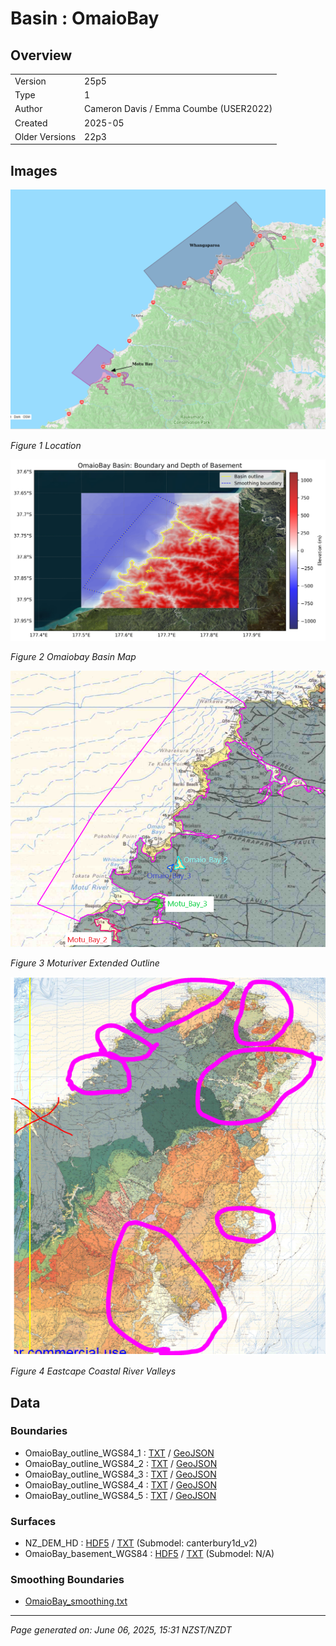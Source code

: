 # Basin : OmaioBay

## Overview
|         |                     |
|---------|---------------------|
| Version | 25p5           |
| Type    | 1        |
| Author  | Cameron Davis / Emma Coumbe (USER2022)            |
| Created | 2025-05           |
| Older Versions | 22p3 |


## Images
![](../images/maps/motubay_whangaparoa.png)

*Figure 1 Location*

![](../images/regional/OmaioBay_basin_map.png)

*Figure 2 Omaiobay Basin Map*

![](../images/basins/moturiver_extended_outline.png)

*Figure 3 Moturiver Extended Outline*

![](../images/basins/eastcape_coastal_river_valleys.png)

*Figure 4 Eastcape Coastal River Valleys*


## Data
### Boundaries
- OmaioBay_outline_WGS84_1 : [TXT](../../velocity_modelling/data/regional/OmaioBay/OmaioBay_outline_WGS84_1.txt) / [GeoJSON](../../velocity_modelling/data/regional/OmaioBay/OmaioBay_outline_WGS84_1.geojson)
- OmaioBay_outline_WGS84_2 : [TXT](../../velocity_modelling/data/regional/OmaioBay/OmaioBay_outline_WGS84_2.txt) / [GeoJSON](../../velocity_modelling/data/regional/OmaioBay/OmaioBay_outline_WGS84_2.geojson)
- OmaioBay_outline_WGS84_3 : [TXT](../../velocity_modelling/data/regional/OmaioBay/OmaioBay_outline_WGS84_3.txt) / [GeoJSON](../../velocity_modelling/data/regional/OmaioBay/OmaioBay_outline_WGS84_3.geojson)
- OmaioBay_outline_WGS84_4 : [TXT](../../velocity_modelling/data/regional/OmaioBay/OmaioBay_outline_WGS84_4.txt) / [GeoJSON](../../velocity_modelling/data/regional/OmaioBay/OmaioBay_outline_WGS84_4.geojson)
- OmaioBay_outline_WGS84_5 : [TXT](../../velocity_modelling/data/regional/OmaioBay/OmaioBay_outline_WGS84_5.txt) / [GeoJSON](../../velocity_modelling/data/regional/OmaioBay/OmaioBay_outline_WGS84_5.geojson)

### Surfaces
- NZ_DEM_HD : [HDF5](../../velocity_modelling/data/global/surface/NZ_DEM_HD.h5) / [TXT](../../velocity_modelling/data/global/surface/NZ_DEM_HD.in) (Submodel: canterbury1d_v2)
- OmaioBay_basement_WGS84 : [HDF5](../../velocity_modelling/data/regional/OmaioBay/OmaioBay_basement_WGS84.h5) / [TXT](../../velocity_modelling/data/regional/OmaioBay/OmaioBay_basement_WGS84.in) (Submodel: N/A)

### Smoothing Boundaries
- [OmaioBay_smoothing.txt](../../velocity_modelling/data/regional/OmaioBay/OmaioBay_smoothing.txt)

---
*Page generated on: June 06, 2025, 15:31 NZST/NZDT*
